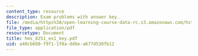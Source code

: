 ```yaml
---
content_type: resource
description: Exam problems with answer key.
file: /media/https%3A/open-learning-course-data-rc.s3.amazonaws.com/hst-131-introduction-to-neuroscience-fall-2005/a40cb680f9f11f8add6ea677d530fb12_hms_8251_ex1_key.pdf
file_type: application/pdf
resourcetype: Document
title: hms_8251_ex1_key.pdf
uid: a40cb680-f9f1-1f8a-dd6e-a677d530fb12
---
```

